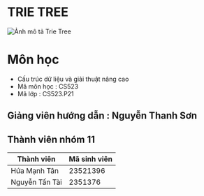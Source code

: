# TRIE TREE
![Ảnh mô tả Trie Tree](https://github.com/user-attachments/assets/483601f2-24bd-468a-a7b5-04782aa26c5a)

# Môn học 
 * Cấu trúc dữ liệu và giải thuật nâng cao
 * Mã môn học : CS523
 * Mã lớp : CS523.P21
## Giảng viên hướng dẫn : Nguyễn Thanh Sơn 
## Thành viên nhóm 11
| Thành viên | Mã sinh viên | 
|------------|--------------|
| Hứa Mạnh Tân | 23521396 | 
| Nguyễn Tấn Tài | 2351376 | 



